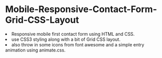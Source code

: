 # Mobile-Responsive-Contact-Form-Grid-CSS-Layout

<li>Responsive mobile first contact form using HTML and CSS.</li>
<li>use CSS3 styling along with a bit of Grid CSS layout.</li>
<li>also throw in some icons from font awesome and a simple entry animation using animate.css.</li>
